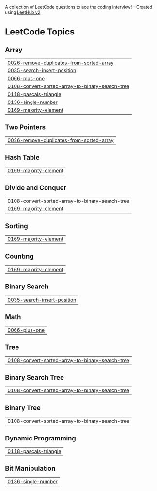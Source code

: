 A collection of LeetCode questions to ace the coding interview! - Created using [LeetHub v2](https://github.com/arunbhardwaj/LeetHub-2.0)
<!---LeetCode Topics Start-->
# LeetCode Topics
## Array
|  |
| ------- |
| [0026-remove-duplicates-from-sorted-array](https://github.com/SagarSRaut/Leet_Code_Practice/tree/master/0026-remove-duplicates-from-sorted-array) |
| [0035-search-insert-position](https://github.com/SagarSRaut/Leet_Code_Practice/tree/master/0035-search-insert-position) |
| [0066-plus-one](https://github.com/SagarSRaut/Leet_Code_Practice/tree/master/0066-plus-one) |
| [0108-convert-sorted-array-to-binary-search-tree](https://github.com/SagarSRaut/Leet_Code_Practice/tree/master/0108-convert-sorted-array-to-binary-search-tree) |
| [0118-pascals-triangle](https://github.com/SagarSRaut/Leet_Code_Practice/tree/master/0118-pascals-triangle) |
| [0136-single-number](https://github.com/SagarSRaut/Leet_Code_Practice/tree/master/0136-single-number) |
| [0169-majority-element](https://github.com/SagarSRaut/Leet_Code_Practice/tree/master/0169-majority-element) |
## Two Pointers
|  |
| ------- |
| [0026-remove-duplicates-from-sorted-array](https://github.com/SagarSRaut/Leet_Code_Practice/tree/master/0026-remove-duplicates-from-sorted-array) |
## Hash Table
|  |
| ------- |
| [0169-majority-element](https://github.com/SagarSRaut/Leet_Code_Practice/tree/master/0169-majority-element) |
## Divide and Conquer
|  |
| ------- |
| [0108-convert-sorted-array-to-binary-search-tree](https://github.com/SagarSRaut/Leet_Code_Practice/tree/master/0108-convert-sorted-array-to-binary-search-tree) |
| [0169-majority-element](https://github.com/SagarSRaut/Leet_Code_Practice/tree/master/0169-majority-element) |
## Sorting
|  |
| ------- |
| [0169-majority-element](https://github.com/SagarSRaut/Leet_Code_Practice/tree/master/0169-majority-element) |
## Counting
|  |
| ------- |
| [0169-majority-element](https://github.com/SagarSRaut/Leet_Code_Practice/tree/master/0169-majority-element) |
## Binary Search
|  |
| ------- |
| [0035-search-insert-position](https://github.com/SagarSRaut/Leet_Code_Practice/tree/master/0035-search-insert-position) |
## Math
|  |
| ------- |
| [0066-plus-one](https://github.com/SagarSRaut/Leet_Code_Practice/tree/master/0066-plus-one) |
## Tree
|  |
| ------- |
| [0108-convert-sorted-array-to-binary-search-tree](https://github.com/SagarSRaut/Leet_Code_Practice/tree/master/0108-convert-sorted-array-to-binary-search-tree) |
## Binary Search Tree
|  |
| ------- |
| [0108-convert-sorted-array-to-binary-search-tree](https://github.com/SagarSRaut/Leet_Code_Practice/tree/master/0108-convert-sorted-array-to-binary-search-tree) |
## Binary Tree
|  |
| ------- |
| [0108-convert-sorted-array-to-binary-search-tree](https://github.com/SagarSRaut/Leet_Code_Practice/tree/master/0108-convert-sorted-array-to-binary-search-tree) |
## Dynamic Programming
|  |
| ------- |
| [0118-pascals-triangle](https://github.com/SagarSRaut/Leet_Code_Practice/tree/master/0118-pascals-triangle) |
## Bit Manipulation
|  |
| ------- |
| [0136-single-number](https://github.com/SagarSRaut/Leet_Code_Practice/tree/master/0136-single-number) |
<!---LeetCode Topics End-->